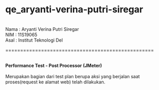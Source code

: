 # qe_aryanti-verina-putri-siregar

<br>Nama : Aryanti Verina Putri Siregar
<br>NIM  : 11S19065
<br>Asal : Institut Teknologi Del

==================================================

<br>**Performance Test - Post Processor (JMeter)**
</br>
<br>Merupakan bagian dari test plan berupa aksi yang berjalan saat proses(request ke alamat web) telah dilakukan.
